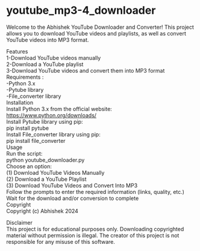 # youtube_mp3-4_downloader
Welcome to the Abhishek YouTube Downloader and Converter! This project allows you to download YouTube videos and playlists, as well as convert YouTube videos into MP3 format.

Features<br />
1-Download YouTube videos manually<br />
2-Download a YouTube playlist<br />
3-Download YouTube videos and convert them into MP3 format<br />
Requirements :<br />
-Python 3.x<br />
-Pytube library<br />
-File_converter library<br />
Installation<br />
  Install Python 3.x from the official website: https://www.python.org/downloads/<br />
  Install Pytube library using pip:<br />
    pip install pytube<br />
  Install File_converter library using pip:<br />
    pip install file_converter<br />
Usage<br />
Run the script:<br />
  python youtube_downloader.py<br />
Choose an option:<br />
(1) Download YouTube Videos Manually<br />
(2) Download a YouTube Playlist<br />
(3) Download YouTube Videos and Convert Into MP3<br />
Follow the prompts to enter the required information (links, quality, etc.)<br />
Wait for the download and/or conversion to complete<br />
Copyright<br />
Copyright (c) Abhishek 2024<br />

Disclaimer<br />
This project is for educational purposes only. Downloading copyrighted material without permission is illegal. The creator of this project is not responsible for any misuse of this software.<br />
